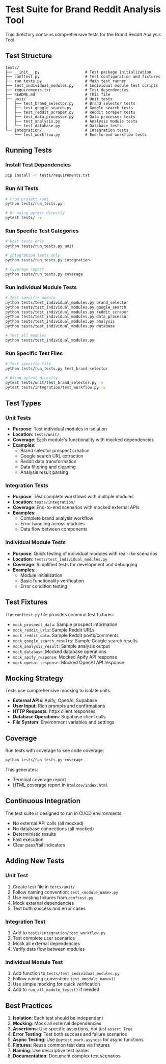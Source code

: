 # Test Suite for Brand Reddit Analysis Tool

This directory contains comprehensive tests for the Brand Reddit Analysis Tool.

## Test Structure

```
tests/
├── __init__.py                    # Test package initialization
├── conftest.py                    # Test configuration and fixtures
├── run_tests.py                   # Main test runner
├── test_individual_modules.py     # Individual module test scripts
├── requirements.txt               # Test dependencies
├── README.md                      # This file
├── unit/                          # Unit tests
│   ├── test_brand_selector.py     # Brand selector tests
│   ├── test_google_search.py      # Google search tests
│   ├── test_reddit_scraper.py     # Reddit scraper tests
│   ├── test_data_processor.py     # Data processor tests
│   ├── test_analysis.py           # Analysis module tests
│   └── test_database.py           # Database tests
└── integration/                   # Integration tests
    └── test_workflow.py           # End-to-end workflow tests
```

## Running Tests

### Install Test Dependencies

```bash
pip install -r tests/requirements.txt
```

### Run All Tests

```bash
# From project root
python tests/run_tests.py

# Or using pytest directly
pytest tests/ -v
```

### Run Specific Test Categories

```bash
# Unit tests only
python tests/run_tests.py unit

# Integration tests only
python tests/run_tests.py integration

# Coverage report
python tests/run_tests.py coverage
```

### Run Individual Module Tests

```bash
# Test specific module
python tests/test_individual_modules.py brand_selector
python tests/test_individual_modules.py google_search
python tests/test_individual_modules.py reddit_scraper
python tests/test_individual_modules.py data_processor
python tests/test_individual_modules.py analysis
python tests/test_individual_modules.py database

# Test all modules
python tests/test_individual_modules.py
```

### Run Specific Test Files

```bash
# Test specific file
python tests/run_tests.py test_brand_selector

# Using pytest directly
pytest tests/unit/test_brand_selector.py -v
pytest tests/integration/test_workflow.py -v
```

## Test Types

### Unit Tests
- **Purpose**: Test individual modules in isolation
- **Location**: `tests/unit/`
- **Coverage**: Each module's functionality with mocked dependencies
- **Examples**: 
  - Brand selector prospect creation
  - Google search URL extraction
  - Reddit data transformation
  - Data filtering and cleaning
  - Analysis result parsing

### Integration Tests
- **Purpose**: Test complete workflows with multiple modules
- **Location**: `tests/integration/`
- **Coverage**: End-to-end scenarios with mocked external APIs
- **Examples**:
  - Complete brand analysis workflow
  - Error handling across modules
  - Data flow between components

### Individual Module Tests
- **Purpose**: Quick testing of individual modules with real-like scenarios
- **Location**: `tests/test_individual_modules.py`
- **Coverage**: Simplified tests for development and debugging
- **Examples**:
  - Module initialization
  - Basic functionality verification
  - Error condition testing

## Test Fixtures

The `conftest.py` file provides common test fixtures:

- `mock_prospect_data`: Sample prospect information
- `mock_reddit_urls`: Sample Reddit URLs
- `mock_reddit_data`: Sample Reddit posts/comments
- `mock_google_search_results`: Sample Google search results
- `mock_analysis_result`: Sample analysis output
- `mock_database`: Mocked database operations
- `mock_apify_response`: Mocked Apify API response
- `mock_openai_response`: Mocked OpenAI API response

## Mocking Strategy

Tests use comprehensive mocking to isolate units:

- **External APIs**: Apify, OpenAI, Supabase
- **User Input**: Rich prompts and confirmations
- **HTTP Requests**: httpx client responses
- **Database Operations**: Supabase client calls
- **File System**: Environment variables and settings

## Coverage

Run tests with coverage to see code coverage:

```bash
python tests/run_tests.py coverage
```

This generates:
- Terminal coverage report
- HTML coverage report in `htmlcov/index.html`

## Continuous Integration

The test suite is designed to run in CI/CD environments:

- No external API calls (all mocked)
- No database connections (all mocked)
- Deterministic results
- Fast execution
- Clear pass/fail indicators

## Adding New Tests

### Unit Test
1. Create test file in `tests/unit/`
2. Follow naming convention: `test_<module_name>.py`
3. Use existing fixtures from `conftest.py`
4. Mock external dependencies
5. Test both success and error cases

### Integration Test
1. Add to `tests/integration/test_workflow.py`
2. Test complete user scenarios
3. Mock all external dependencies
4. Verify data flow between modules

### Individual Module Test
1. Add function to `tests/test_individual_modules.py`
2. Follow naming convention: `test_<module_name>()`
3. Use simple mocking for quick verification
4. Add to `run_all_module_tests()` if needed

## Best Practices

1. **Isolation**: Each test should be independent
2. **Mocking**: Mock all external dependencies
3. **Assertions**: Use specific assertions, not just `assert True`
4. **Error Testing**: Test both success and failure scenarios
5. **Async Testing**: Use `@pytest.mark.asyncio` for async functions
6. **Fixtures**: Reuse common test data via fixtures
7. **Naming**: Use descriptive test names
8. **Documentation**: Document complex test scenarios

